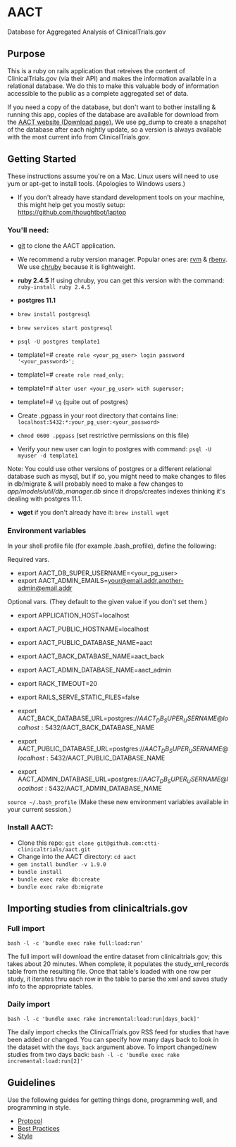 # AACT
Database for Aggregated Analysis of ClinicalTrials.gov

## Purpose

This is a ruby on rails application that retreives the content of ClinicalTrials.gov (via their API) and makes the information available in a relational database.  We do this to make this valuable body of information accessible to the public as a complete aggregated set of data.

If you need a copy of the database, but don't want to bother installing & running this app, copies of the database are available for download from the <a href='https://aact.ctti-clinicaltrials.org/snapshots' target='_blank'>AACT website (Download page).</a> We use pg_dump to create a snapshot of the database after each nightly update, so a version is always available with the most current info from ClinicalTrials.gov.

## Getting Started

These instructions assume you're on a Mac. Linux users will need to use yum or apt-get to install tools. (Apologies to Windows users.)

* If you don't already have standard development tools on your machine, this might help get you mostly setup: https://github.com/thoughtbot/laptop

### You'll need:

*  <a href='https://git-scm.com/book/en/v2/Getting-Started-Installing-Git' target='_blank'>git</a> to clone the AACT application.
*  We recommend a ruby version manager. Popular ones are: <a href='http://rvm.io/' target='_blank'>rvm</a> & <a href='https://github.com/rbenv/rbenv' target='_blank'>rbenv</a>. We use <a href='https://github.com/postmodern/chruby' target='_blank'>chruby</a> because it is lightweight.
*  **ruby 2.4.5**  If using chruby, you can get this version with the command: `ruby-install ruby 2.4.5`
*  **postgres 11.1** 
*  `brew install postgresql`
*  `brew services start postgresql`
*  `psql -U postgres template1`
*  template1=# `create role <your_pg_user> login password '<your_password>';`
*  template1=# `create role read_only;`
*  template1=# `alter user <your_pg_user> with superuser;`
*  template1=# `\q`  (quite out of postgres)

*  Create .pgpass in your root directory that contains line: `localhost:5432:*:your_pg_user:<your_password>`
*  `chmod 0600 .pgpass`  (set restrictive permissions on this file)
*  Verify your new user can login to postgres with command: `psql -U myuser -d template1`  

Note:  You could use other versions of postgres or a different relational database such as mysql, but if so, you might need to make changes to files in db/migrate & will probably need to make a few changes to *app/models/util/db_manager.db* since it drops/creates indexes thinking it's dealing with postgres 11.1.
*  **wget** if you don't already have it: `brew install wget`

### Environment variables

In your shell profile file (for example .bash_profile), define the following:

Required vars.
* export AACT_DB_SUPER_USERNAME=<your_pg_user>
* export AACT_ADMIN_EMAILS=your@email.addr,another-admin@email.addr

Optional vars.  (They default to the given value if you don't set them.)
* export APPLICATION_HOST=localhost
* export AACT_PUBLIC_HOSTNAME=localhost
* export AACT_PUBLIC_DATABASE_NAME=aact
* export AACT_BACK_DATABASE_NAME=aact_back
* export AACT_ADMIN_DATABASE_NAME=aact_admin
* export RACK_TIMEOUT=20
* export RAILS_SERVE_STATIC_FILES=false

* export AACT_BACK_DATABASE_URL=postgres://$AACT_DB_SUPER_USERNAME@localhost:5432/$AACT_BACK_DATABASE_NAME
* export AACT_PUBLIC_DATABASE_URL=postgres://$AACT_DB_SUPER_USERNAME@localhost:5432/$AACT_PUBLIC_DATABASE_NAME
* export AACT_ADMIN_DATABASE_URL=postgres://$AACT_DB_SUPER_USERNAME@localhost:5432/$AACT_ADMIN_DATABASE_NAME

`source ~/.bash_profile` (Make these new environment variables available in your current session.)

### Install AACT:

*  Clone this repo: `git clone git@github.com:ctti-clinicaltrials/aact.git`
*  Change into the AACT directory: `cd aact`
*  `gem install bundler -v 1.9.0`
*  `bundle install`
*  `bundle exec rake db:create`
*  `bundle exec rake db:migrate`


## Importing studies from clinicaltrials.gov

### Full import

`bash -l -c 'bundle exec rake full:load:run'`

The full import will download the entire dataset from clinicaltrials.gov; this takes about 20 minutes. When complete, it populates the study_xml_records table from the resulting file. Once that table's loaded with one row per study, it iterates thru each row in the table to parse the xml and saves study info to the appropriate tables.

### Daily import

`bash -l -c 'bundle exec rake incremental:load:run[days_back]'`

The daily import checks the ClinicalTrials.gov RSS feed for studies that have been added or changed. You can specify how many days back to look in the dataset with the `days_back` argument above. To import changed/new studies from two days back: `bash -l -c 'bundle exec rake incremental:load:run[2]'`

## Guidelines

Use the following guides for getting things done, programming well, and
programming in style.

* [Protocol](http://github.com/thoughtbot/guides/blob/master/protocol)
* [Best Practices](http://github.com/thoughtbot/guides/blob/master/best-practices)
* [Style](http://github.com/thoughtbot/guides/blob/master/style)

